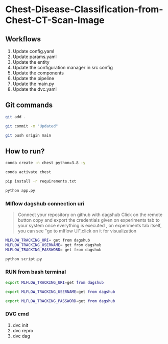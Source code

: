 # Chest-Disease-Classification-from-Chest-CT-Scan-Image


## Workflows

1. Update config.yaml
2. Update params.yaml
3. Update the entity
4. Update the configuration manager in src config
5. Update the components
6. Update the pipeline 
7. Update the main.py
8. Update the dvc.yaml 




## Git commands

```bash
git add .

git commit -m "Updated"

git push origin main
```

## How to run?

```bash
conda create -n chest python=3.8 -y
```

```bash
conda activate chest
```

```bash
pip install -r requirements.txt
```

```bash
python app.py
```

### Mlflow dagshub connection uri

> Connect your repository on github with dagshub
> Click on the remote button 
> copy and export the credentials given on experiments tab to your system
> once everything is executed , on experiments tab itself, you can see "go to mlflow UI",click on it for visualization

```bash
MLFLOW_TRACKING_URI= get from dagshub
MLFLOW_TRACKING_USERNAME= get from dagshub
MLFLOW_TRACKING_PASSWORD= get from dagshub

python script.py
```


### RUN from bash terminal

```bash
export MLFLOW_TRACKING_URI=get from dagshub

export MLFLOW_TRACKING_USERNAME=get from dagshub

export MLFLOW_TRACKING_PASSWORD=get from dagshub


```



### DVC cmd

1. dvc init
2. dvc repro
3. dvc dag